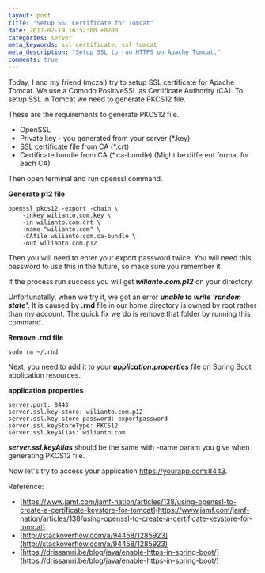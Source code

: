```yaml
---
layout: post
title: "Setup SSL Certificate for Tomcat"
date: 2017-02-19 16:52:00 +0700
categories: server
meta_keywords: ssl certificate, ssl tomcat
meta_description: "Setup SSL to run HTTPS on Apache Tomcat."
comments: true
---
```


Today, I and my friend (mczal) try to setup SSL certificate for Apache Tomcat. We use a Comodo PositiveSSL as Certificate Authority (CA). To setup SSL in Tomcat we need to generate PKCS12 file.

These are the requirements to generate PKCS12 file.

- OpenSSL
- Private key - you generated from your server (*.key)
- SSL certificate file from CA (*.crt)
- Certificate bundle from CA (*.ca-bundle) (Might be different format for each CA)

Then open terminal and run openssl command.

**Generate p12 file**
```
openssl pkcs12 -export -chain \
    -inkey wilianto.com.key \
    -in wilianto.com.crt \
    -name "wilianto.com" \
    -CAfile wilianto.com.ca-bundle \
    -out wilianto.com.p12
```

Then you will need to enter your export password twice. You will need this password to use this in the future, so make sure you remember it.

If the process run success you will get **_wilianto.com.p12_** on your directory.

Unfortunatelly, when we try it, we got an error **_unable to write 'random state'_**. It is caused by **.rnd** file in our home directory is owned by root rather than my account. The quick fix we do is remove that folder by running this command.

**Remove .rnd file**

```
sudo rm ~/.rnd
```

Next, you need to add it to your **_application.properties_** file on Spring Boot application resources.

**application.properties**

```
server.port: 8443
server.ssl.key-store: wilianto.com.p12
server.ssl.key-store-password: exportpassword
server.ssl.keyStoreType: PKCS12
server.ssl.keyAlias: wilianto.com
```
**_server.ssl.keyAlias_** should be the same with -name param you give when generating PKCS12 file.

Now let's try to access your application https://yourapp.com:8443.

Reference:
- [https://www.jamf.com/jamf-nation/articles/138/using-openssl-to-create-a-certificate-keystore-for-tomcat](https://www.jamf.com/jamf-nation/articles/138/using-openssl-to-create-a-certificate-keystore-for-tomcat)
- [http://stackoverflow.com/a/94458/1285923](http://stackoverflow.com/a/94458/1285923)
- [https://drissamri.be/blog/java/enable-https-in-spring-boot/](https://drissamri.be/blog/java/enable-https-in-spring-boot/)